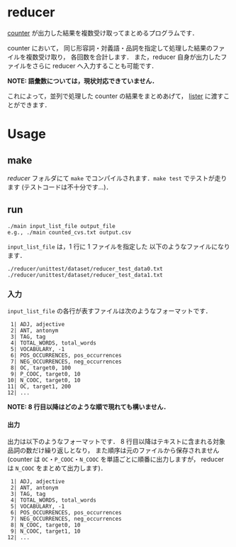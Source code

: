 reducer
===

[counter](./counter) が出力した結果を複数受け取ってまとめるプログラムです．

counter において，
同じ形容詞・対義語・品詞を指定して処理した結果のファイルを複数受け取り，
各回数を合計します．
また，reducer 自身が出力したファイルをさらに reducer へ入力することも可能です．

**NOTE: 語彙数については，現状対応できていません．**

これによって，並列で処理した counter の結果をまとめあげて，
[lister](../lister) に渡すことができます．

# Usage
## make

_reducer_ フォルダにて `make` でコンパイルされます．`make test` でテストが走ります (テストコードは不十分です…)．

## run

```
./main input_list_file output_file
e.g., ./main counted_cvs.txt output.csv
```

`input_list_file` は，1 行に 1 ファイルを指定した
以下のようなファイルになります．

```
./reducer/unittest/dataset/reducer_test_data0.txt
./reducer/unittest/dataset/reducer_test_data1.txt
```

### 入力
`input_list_file` の各行が表すファイルは次のようなフォーマットです．

```
 1| ADJ, adjective
 2| ANT, antonym
 3| TAG, tag
 4| TOTAL_WORDS, total_words
 5| VOCABULARY, -1
 6| POS_OCCURRENCES, pos_occurrences
 7| NEG_OCCURRENCES, neg_occurrences
 8| OC, target0, 100
 9| P_COOC, target0, 10
10| N_COOC, target0, 10
11| OC, target1, 200
12| ...
```

**NOTE: 8 行目以降はどのような順で現れても構いません．**


#### 出力

出力は以下のようなフォーマットです．
8 行目以降はテキストに含まれる対象品詞の数だけ繰り返しとなり，
また順序は元のファイルから保存されません
(counter は `OC`・`P_COOC`・`N_COOC` を単語ごとに順番に出力しますが，
reducer は `N_COOC` をまとめて出力します)．

```
 1| ADJ, adjective
 2| ANT, antonym
 3| TAG, tag
 4| TOTAL_WORDS, total_words
 5| VOCABULARY, -1
 6| POS_OCCURRENCES, pos_occurrences
 7| NEG_OCCURRENCES, neg_occurrences
 8| N_COOC, target0, 10
 9| N_COOC, target1, 10
12| ...
```

